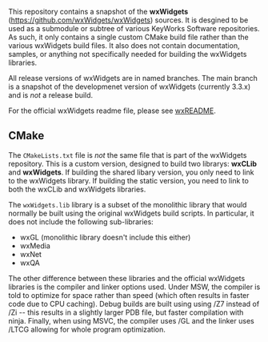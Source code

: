 This repository contains a snapshot of the **wxWidgets** (https://github.com/wxWidgets/wxWidgets) sources. It is desgined to be used as a submodule or subtree of various KeyWorks Software repositories. As such, it only contains a single custom CMake build file rather than the various wxWidgets build files. It also does not contain documentation, samples, or anything not specifically needed for building the wxWidgets libraries.

All release versions of wxWidgets are in named branches. The main branch is a snapshot of the developmenet version of wxWidgets (currently 3.3.x) and is _not_ a release build.

For the official wxWidgets readme file, please see [wxREADME](wxREADME.md).

## CMake

The `CMakeLists.txt` file is _not_ the same file that is part of the wxWidgets repository. This is a custom version, designed to build two librarys: **wxCLib** and **wxWidgets**. If building the shared libary version, you only need to link to the wxWidgets library. If building the static version, you need to link to both the wxCLib and wxWidgets libraries.

The `wxWidgets.lib` library is a subset of the monolithic library that would normally be built using the original wxWidgets build scripts. In particular, it does not include the following sub-libraries:

- wxGL (monolithic library doesn't include this either)
- wxMedia
- wxNet
- wxQA

The other difference between these libraries and the official wxWidgets libraries is the compiler and linker options used. Under MSW, the compiler is told to optimize for space rather than speed (which often results in faster code due to CPU caching). Debug builds are built using using /Z7 instead of /Zi -- this results in a slightly larger PDB file, but faster compilation with ninja. Finally, when using MSVC, the compiler uses /GL and the linker uses /LTCG allowing for whole program optimization.

